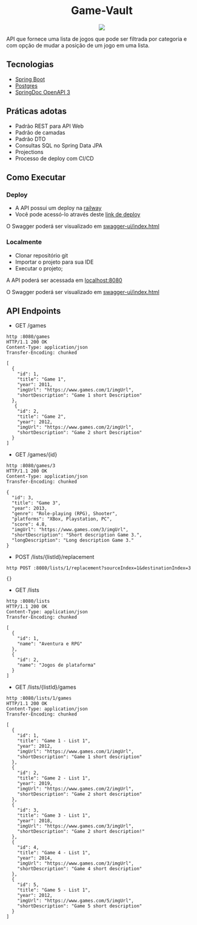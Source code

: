 <h1 align="center">
    Game-Vault
</h1>

<p align="center">
    <img src="https://img.shields.io/badge/Tipo-Desafio-blue" />
</p>

<p>API que fornece uma lista de jogos que pode ser filtrada por categoria e com opção de mudar a posição de um jogo em uma lista.</p>

## Tecnologias

- [Spring Boot](https://spring.io/projects/spring-boot)
- [Postgres](https://www.postgresql.org/)
- [SpringDoc OpenAPI 3](https://springdoc.org/v2/#spring-webflux-support)

## Práticas adotas

- Padrão REST para API Web
- Padrão de camadas
- Padrão DTO
- Consultas SQL no Spring Data JPA
- Projections
- Processo de deploy com CI/CD

## Como Executar

### Deploy

- A API possui um deploy na [railway](https://railway.app)
- Você pode acessó-lo através deste [link de deploy](https://game-vault-production.up.railway.app/)

O Swagger poderá ser visualizado em [swagger-ui/index.html](https://game-vault-production.up.railway.app/swagger-ui/index.html)

### Localmente

- Clonar repositório git
- Importar o projeto para sua IDE
- Executar o projeto;

A API poderá ser acessada em [localhost:8080](https://localhost:8080)

O Swagger poderá ser visualizado em [swagger-ui/index.html](https://localhost:8080/swagger-ui/index.html)

## API Endpoints

- GET /games

```
http :8080/games
HTTP/1.1 200 OK
Content-Type: application/json
Transfer-Encoding: chunked

[
  {
    "id": 1,
    "title": "Game 1",
    "year": 2011,
    "imgUrl": "https://www.games.com/1/imgUrl",
    "shortDescription": "Game 1 short Description"
  },
   {
    "id": 2,
    "title": "Game 2",
    "year": 2012,
    "imgUrl": "https://www.games.com/2/imgUrl",
    "shortDescription": "Game 2 short Description"
  }
]
```

- GET /games/{id}

```
http :8080/games/3
HTTP/1.1 200 OK
Content-Type: application/json
Transfer-Encoding: chunked

{
  "id": 3,
  "title": "Game 3",
  "year": 2013,
  "genre": "Role-playing (RPG), Shooter",
  "platforms": "XBox, Playstation, PC",
  "score": 4.8,
  "imgUrl": "https://www.games.com/3/imgUrl",
  "shortDescription": "Short description Game 3.",
  "longDescription": "Long description Game 3."
}
```

- POST /lists/{listId}/replacement

```
http POST :8080/lists/1/replacement?sourceIndex=1&destinationIndex=3

{}
```

- GET /lists

```
http :8080/lists
HTTP/1.1 200 OK
Content-Type: application/json
Transfer-Encoding: chunked

[
  {
    "id": 1,
    "name": "Aventura e RPG"
  },
  {
    "id": 2,
    "name": "Jogos de plataforma"
  }
]
```

- GET /lists/{listId}/games

```
http :8080/lists/1/games
HTTP/1.1 200 OK
Content-Type: application/json
Transfer-Encoding: chunked

[
  {
    "id": 1,
    "title": "Game 1 - List 1",
    "year": 2012,
    "imgUrl": "https://www.games.com/1/imgUrl",
    "shortDescription": "Game 1 short description"
  },
  {
    "id": 2,
    "title": "Game 2 - List 1",
    "year": 2019,
    "imgUrl": "https://www.games.com/2/imgUrl",
    "shortDescription": "Game 2 short description"
  },
  {
    "id": 3,
    "title": "Game 3 - List 1",
    "year": 2018,
    "imgUrl": "https://www.games.com/3/imgUrl",
    "shortDescription": "Game 2 short description!"
  },
  {
    "id": 4,
    "title": "Game 4 - List 1",
    "year": 2014,
    "imgUrl": "https://www.games.com/3/imgUrl",
    "shortDescription": "Game 4 short description"
  },
  {
    "id": 5,
    "title": "Game 5 - List 1",
    "year": 2012,
    "imgUrl": "https://www.games.com/5/imgUrl",
    "shortDescription": "Game 5 short description"
  }
]
```
